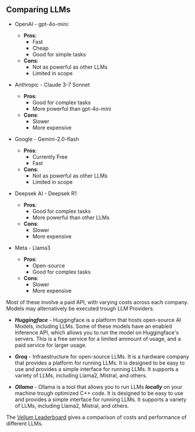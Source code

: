 ## Comparing LLMs

- OpenAI - gpt-4o-mini: 
  - **Pros**: 
    - Fast
    - Cheap
    - Good for simple tasks
  - **Cons**: 
    - Not as powerful as other LLMs
    - Limited in scope

- Anthropic - Claude 3-7 Sonnet
  - **Pros**: 
    - Good for complex tasks
    - More powerful than gpt-4o-mini
  - **Cons**: 
    - Slower
    - More expensive

- Google - Gemini-2.0-flash
  - **Pros**: 
    - Currently Free 
    - Fast
  - **Cons**: 
    - Not as powerful as other LLMs
    - Limited in scope

- Deepsek AI - Deepsek R1
  - **Pros**: 
    - Good for complex tasks
    - More powerful than other LLMs
  - **Cons**:
    - Slower
    - More expensive

- Meta - Llama3
  - **Pros**: 
    - Open-source
    - Good for complex tasks
  - **Cons**: 
    - Slower
    - More expensive

Most of these involve a paid API, with varying costs across each company. Models may alternatively be executed trough LLM Providers. 

- ***Huggingface*** - Huggingface is a platform that hosts open-source AI Models, including LLMs. Some of these models have an enabled Inference API, which allows you to run the model on Huggingface's servers. This is a free service for a limited ammount of usage, and a paid service for larger usage. 

- ***Groq*** - Infraestructure for open-source LLMs. It is a hardware company that provides a platform for running LLMs. It is designed to be easy to use and provides a simple interface for running LLMs. It supports a variety of LLMs, including Llama2, Mistral, and others. 

- ***Ollama*** - Ollama is a tool that allows you to run LLMs ***locally*** on your machine trough optimized C++ code. It is designed to be easy to use and provides a simple interface for running LLMs. It supports a variety of LLMs, including Llama2, Mistral, and others. 


The [Vellum Leaderboard](https://www.vellum.ai/llm-leaderboard) gives a comparison of costs and performance of different LLMs.

